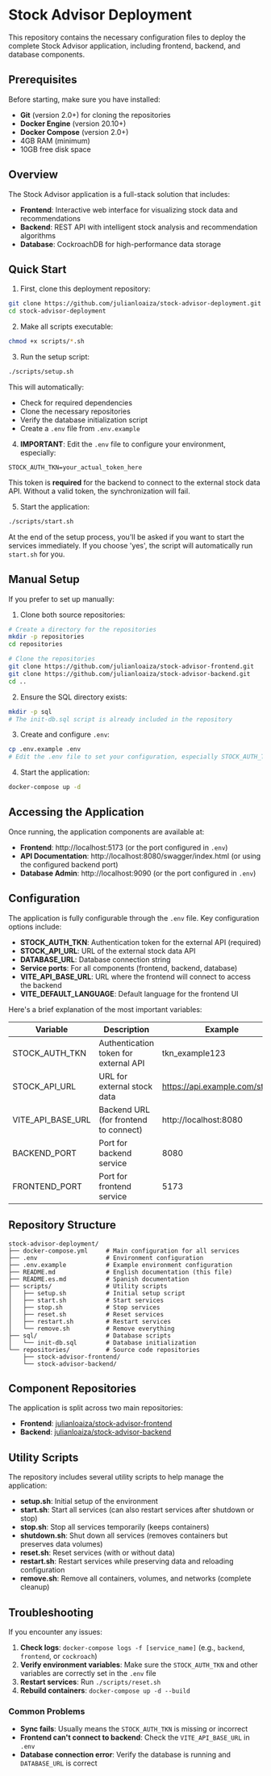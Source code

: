 # Stock Advisor Deployment

This repository contains the necessary configuration files to deploy the complete Stock Advisor application, including frontend, backend, and database components.

## Prerequisites

Before starting, make sure you have installed:

- **Git** (version 2.0+) for cloning the repositories
- **Docker Engine** (version 20.10+)
- **Docker Compose** (version 2.0+)
- 4GB RAM (minimum)
- 10GB free disk space

## Overview

The Stock Advisor application is a full-stack solution that includes:

- **Frontend**: Interactive web interface for visualizing stock data and recommendations
- **Backend**: REST API with intelligent stock analysis and recommendation algorithms
- **Database**: CockroachDB for high-performance data storage

## Quick Start

1. First, clone this deployment repository:
```bash
git clone https://github.com/julianloaiza/stock-advisor-deployment.git
cd stock-advisor-deployment
```

2. Make all scripts executable:
```bash
chmod +x scripts/*.sh
```

3. Run the setup script:
```bash
./scripts/setup.sh
```

This will automatically:
- Check for required dependencies
- Clone the necessary repositories
- Verify the database initialization script
- Create a `.env` file from `.env.example`

4. **IMPORTANT**: Edit the `.env` file to configure your environment, especially:
```
STOCK_AUTH_TKN=your_actual_token_here
```

This token is **required** for the backend to connect to the external stock data API. Without a valid token, the synchronization will fail.

5. Start the application:
```bash
./scripts/start.sh
```

At the end of the setup process, you'll be asked if you want to start the services immediately. If you choose 'yes', the script will automatically run `start.sh` for you.

## Manual Setup

If you prefer to set up manually:

1. Clone both source repositories:
```bash
# Create a directory for the repositories
mkdir -p repositories
cd repositories

# Clone the repositories
git clone https://github.com/julianloaiza/stock-advisor-frontend.git
git clone https://github.com/julianloaiza/stock-advisor-backend.git
cd ..
```

2. Ensure the SQL directory exists:
```bash
mkdir -p sql
# The init-db.sql script is already included in the repository
```

3. Create and configure `.env`:
```bash
cp .env.example .env
# Edit the .env file to set your configuration, especially STOCK_AUTH_TKN
```

4. Start the application:
```bash
docker-compose up -d
```

## Accessing the Application

Once running, the application components are available at:

- **Frontend**: http://localhost:5173 (or the port configured in `.env`)
- **API Documentation**: http://localhost:8080/swagger/index.html (or using the configured backend port)
- **Database Admin**: http://localhost:9090 (or the port configured in `.env`)

## Configuration

The application is fully configurable through the `.env` file. Key configuration options include:

- **STOCK_AUTH_TKN**: Authentication token for the external API (required)
- **STOCK_API_URL**: URL of the external stock data API
- **DATABASE_URL**: Database connection string
- **Service ports**: For all components (frontend, backend, database)
- **VITE_API_BASE_URL**: URL where the frontend will connect to access the backend
- **VITE_DEFAULT_LANGUAGE**: Default language for the frontend UI

Here's a brief explanation of the most important variables:

| Variable | Description | Example |
|----------|-------------|---------|
| STOCK_AUTH_TKN | Authentication token for external API | tkn_example123 |
| STOCK_API_URL | URL for external stock data | https://api.example.com/stocks |
| VITE_API_BASE_URL | Backend URL (for frontend to connect) | http://localhost:8080 |
| BACKEND_PORT | Port for backend service | 8080 |
| FRONTEND_PORT | Port for frontend service | 5173 |

## Repository Structure

```
stock-advisor-deployment/
├── docker-compose.yml     # Main configuration for all services
├── .env                   # Environment configuration
├── .env.example           # Example environment configuration
├── README.md              # English documentation (this file)
├── README.es.md           # Spanish documentation
├── scripts/               # Utility scripts
│   ├── setup.sh           # Initial setup script
│   ├── start.sh           # Start services
│   ├── stop.sh            # Stop services
│   ├── reset.sh           # Reset services
│   ├── restart.sh         # Restart services
│   └── remove.sh          # Remove everything
├── sql/                   # Database scripts
│   └── init-db.sql        # Database initialization
└── repositories/          # Source code repositories
    ├── stock-advisor-frontend/
    └── stock-advisor-backend/
```

## Component Repositories

The application is split across two main repositories:

- **Frontend**: [julianloaiza/stock-advisor-frontend](https://github.com/julianloaiza/stock-advisor-frontend)
- **Backend**: [julianloaiza/stock-advisor-backend](https://github.com/julianloaiza/stock-advisor-backend)

## Utility Scripts

The repository includes several utility scripts to help manage the application:

- **setup.sh**: Initial setup of the environment
- **start.sh**: Start all services (can also restart services after shutdown or stop)
- **stop.sh**: Stop all services temporarily (keeps containers)
- **shutdown.sh**: Shut down all services (removes containers but preserves data volumes)
- **reset.sh**: Reset services (with or without data)
- **restart.sh**: Restart services while preserving data and reloading configuration
- **remove.sh**: Remove all containers, volumes, and networks (complete cleanup)

## Troubleshooting

If you encounter any issues:

1. **Check logs**: `docker-compose logs -f [service_name]` (e.g., `backend`, `frontend`, or `cockroach`)
2. **Verify environment variables**: Make sure the `STOCK_AUTH_TKN` and other variables are correctly set in the `.env` file
3. **Restart services**: Run `./scripts/reset.sh`
4. **Rebuild containers**: `docker-compose up -d --build`

### Common Problems

- **Sync fails**: Usually means the `STOCK_AUTH_TKN` is missing or incorrect
- **Frontend can't connect to backend**: Check the `VITE_API_BASE_URL` in `.env`
- **Database connection error**: Verify the database is running and `DATABASE_URL` is correct